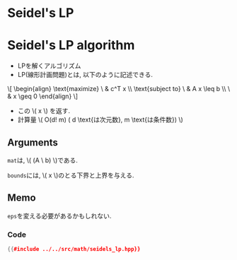 # Seidel's LP


# Seidel's LP algorithm
- LPを解くアルゴリズム
- LP(線形計画問題)とは, 以下のように記述できる.

\\[
\begin{align}
\text{maximize} \ & c^T x \\\\
\text{subject to} \ & A x \leq b \\\\
                 \ & x \geq 0
\end{align}
\\]

- この \\( x \\) を返す.
- 計算量 \\( O(d! m) ( d \text{は次元数}, m \text{は条件数}) \\)

## Arguments 

`mat`は, \\( (A \ b) \\)である.

`bounds`には, \\( x \\)のとる下界と上界を与える.

## Memo

`eps`を変える必要があるかもしれない.


### Code

```cpp
{{#include ../../src/math/seidels_lp.hpp}}
```
